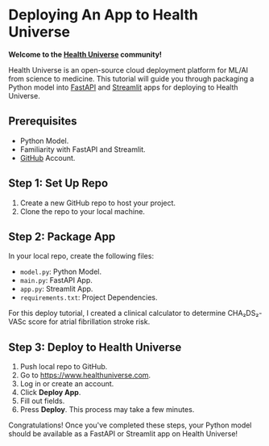 # Deploying An App to Health Universe

**Welcome to the [Health Universe](https://www.healthuniverse.com) community!**

Health Universe is an open-source cloud deployment platform for ML/AI from science to medicine.
This tutorial will guide you through packaging a Python model into [FastAPI](https://fastapi.tiangolo.com) and [Streamlit](https://streamlit.io) apps for deploying to Health Universe.

## Prerequisites

- Python Model.
- Familiarity with FastAPI and Streamlit.
- [GitHub](https://github.com/) Account.

## Step 1: Set Up Repo

1. Create a new GitHub repo to host your project.
2. Clone the repo to your local machine.

## Step 2: Package App

In your local repo, create the following files:

- ```model.py```: Python Model.
- ```main.py```: FastAPI App.
- ```app.py```: Streamlit App.
- ```requirements.txt```: Project Dependencies.

For this deploy tutorial, I created a clinical calculator to determine CHA₂DS₂-VASc score for atrial fibrillation stroke risk.

## Step 3: Deploy to Health Universe

1. Push local repo to GitHub.
2. Go to https://www.healthuniverse.com.
3. Log in or create an account.
4. Click **Deploy App**.
5. Fill out fields.    
6. Press **Deploy**. This process may take a few minutes.

Congratulations! Once you've completed these steps, your Python model should be available as a FastAPI or Streamlit app on Health Universe!